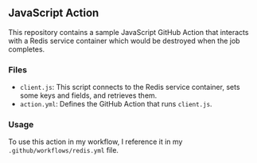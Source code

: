 

## JavaScript Action

This repository contains a sample JavaScript GitHub Action that interacts with a Redis service container which would be destroyed when the job completes.

### Files

- `client.js`: This script connects to the Redis service container, sets some keys and fields, and retrieves them.
- `action.yml`: Defines the GitHub Action that runs `client.js`.

### Usage

To use this action in my workflow, I reference it in my `.github/workflows/redis.yml` file.
